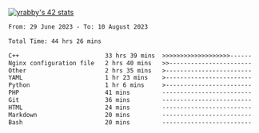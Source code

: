 
[![yrabby's 42 stats](https://badge42.vercel.app/api/v2/cljfd5ku6003508mg283uc00s/stats?cursusId=21&coalitionId=64)](https://github.com/JaeSeoKim/badge42)

<!--START_SECTION:waka-->

```txt
From: 29 June 2023 - To: 10 August 2023

Total Time: 44 hrs 26 mins

C++                        33 hrs 39 mins  >>>>>>>>>>>>>>>>>>>------   75.72 %
Nginx configuration file   2 hrs 40 mins   >>-----------------------   06.02 %
Other                      2 hrs 35 mins   >------------------------   05.84 %
YAML                       1 hr 23 mins    >------------------------   03.14 %
Python                     1 hr 6 mins     >------------------------   02.49 %
PHP                        41 mins         -------------------------   01.57 %
Git                        36 mins         -------------------------   01.36 %
HTML                       24 mins         -------------------------   00.90 %
Markdown                   20 mins         -------------------------   00.79 %
Bash                       20 mins         -------------------------   00.76 %
```

<!--END_SECTION:waka-->